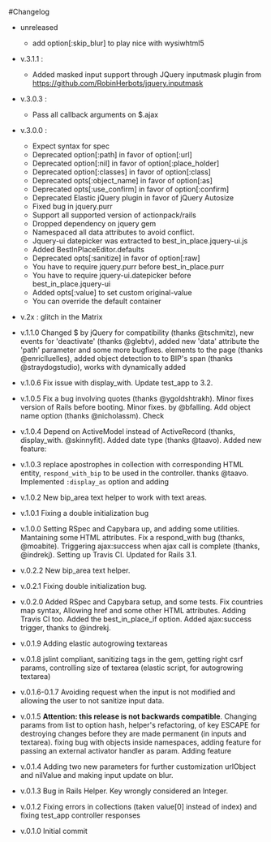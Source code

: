#Changelog
- unreleased
  - add option[:skip_blur] to play nice with wysiwhtml5
  
- v.3.1.1 :
  - Added masked input support through JQuery inputmask plugin from https://github.com/RobinHerbots/jquery.inputmask

- v.3.0.3 :
  - Pass all callback arguments on $.ajax

- v.3.0.0 :
  - Expect syntax for spec
  - Deprecated option[:path] in favor of option[:url]
  - Deprecated option[:nil] in favor of option[:place_holder]
  - Deprecated option[:classes] in favor of option[:class]
  - Deprecated opts[:object_name] in favor of option[:as]
  - Deprecated opts[:use_confirm] in favor of option[:confirm]
  - Deprecated Elastic jQuery plugin in favor of jQuery Autosize
  - Fixed bug in jquery.purr
  - Support all supported version of actionpack/rails
  - Dropped dependency on jquery gem
  - Namespaced all data attributes to avoid conflict.
  - Jquery-ui datepicker was extracted to best_in_place.jquery-ui.js
  - Added BestInPlaceEditor.defaults
  - Deprecated opts[:sanitize] in favor of option[:raw]
  - You have to require jquery.purr  before best_in_place.purr
  - You have to require jquery-ui.datepicker  before best_in_place.jquery-ui
  - Added opts[:value] to set custom original-value
  - You can override the default container

- v.2x : glitch in the Matrix

- v.1.1.0 Changed $ by jQuery for compatibility (thanks @tschmitz), new
  events for 'deactivate' (thanks @glebtv), added new 'data' attribute
  the 'path' parameter and some more bugfixes.
  elements to the page (thanks @enriclluelles), added object detection to
  to BIP's span (thanks @straydogstudio), works with dynamically added
- v.1.0.6 Fix issue with display_with. Update test_app to 3.2.
- v.1.0.5 Fix a bug involving quotes (thanks @ygoldshtrakh). Minor fixes
version of Rails before booting. Minor fixes.
  by @bfalling. Add object name option (thanks @nicholassm). Check
- v.1.0.4 Depend on ActiveModel instead of ActiveRecord (thanks,
display_with.
  @skinnyfit). Added date type (thanks @taavo). Added new feature:
- v.1.0.3 replace apostrophes in collection with corresponding HTML entity,
  `respond_with_bip` to be used in the controller.
  thanks @taavo. Implemented `:display_as` option and adding
- v.1.0.2 New bip_area text helper to work with text areas.
- v.1.0.1 Fixing a double initialization bug
- v.1.0.0 Setting RSpec and Capybara up, and adding some utilities. Mantaining some HTML attributes. Fix a respond_with bug (thanks, @moabite). Triggering ajax:success when ajax call is complete (thanks, @indrekj). Setting up Travis CI. Updated for Rails 3.1.

- v.0.2.2 New bip_area text helper.
- v.0.2.1 Fixing double initialization bug.
- v.0.2.0 Added RSpec and Capybara setup, and some tests. Fix countries map syntax, Allowing href and some other HTML attributes. Adding Travis CI too. Added the best_in_place_if option. Added ajax:success trigger, thanks to @indrekj.

- v.0.1.9 Adding elastic autogrowing textareas
- v.0.1.8 jslint compliant, sanitizing tags in the gem, getting right csrf params, controlling size of textarea (elastic script, for autogrowing textarea)
- v.0.1.6-0.1.7 Avoiding request when the input is not modified and allowing the user to not sanitize input data.
- v.0.1.5 **Attention: this release is not backwards compatible**. Changing params from list to option hash, helper's refactoring,
  of key ESCAPE for destroying changes before they are made permanent (in inputs and textarea).
  fixing bug with objects inside namespaces, adding feature for passing an external activator handler as param. Adding feature
- v.0.1.4 Adding two new parameters for further customization urlObject and nilValue and making input update on blur.
- v.0.1.3 Bug in Rails Helper. Key wrongly considered an Integer.
- v.0.1.2 Fixing errors in collections (taken value[0] instead of index) and fixing test_app controller responses
- v.0.1.0 Initial commit
